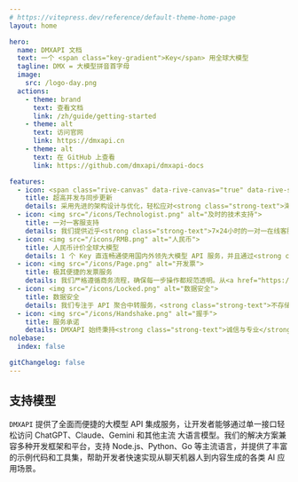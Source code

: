 ```yaml
---
# https://vitepress.dev/reference/default-theme-home-page
layout: home

hero:
  name: DMXAPI 文档
  text: 一个 <span class="key-gradient">Key</span> 用全球大模型
  tagline: DMX = 大模型拼音首字母
  image:
    src: /logo-day.png
  actions:
    - theme: brand
      text: 查看文档
      link: /zh/guide/getting-started
    - theme: alt
      text: 访问官网
      link: https://dmxapi.cn
    - theme: alt
      text: 在 GitHub 上查看
      link: https://github.com/dmxapi/dmxapi-docs

features:
  - icon: <span class="rive-canvas" data-rive-canvas="true" data-rive-src="/icons/rocket-emoji-animated.riv"></span>
    title: 超高并发与同步更新
    details: 采用先进的架构设计与优化，轻松应对<strong class="strong-text">海量并发请求</strong>，适用于各类高流量场景。我们<strong class="strong-text">即时同步全球最新AI大模型</strong>，确保您始终掌握最新技术。
  - icon: <img src="/icons/Technologist.png" alt="及时的技术支持">
    title: 一对一客服支持
    details: 我们提供近乎<strong class="strong-text">7×24小时的一对一在线客服技术支持</strong>，无论是技术问题还是个性化需求，客服团队随时待命，确保迅速响应。
  - icon: <img src="/icons/RMB.png" alt="人民币">
    title: 人民币计价全球大模型
    details: 1 个 Key 直连畅通使用国内外领先大模型 API 服务，并且通过<strong class="strong-text">直接与大模型原厂合作</strong>，我们采用<strong class="strong-text">集中采购</strong>的方式获取资源，确保为您提供<a href="https://www.dmxapi.cn/pricing" class="custom-link">极具竞争力的价格</a>。
  - icon: <img src="/icons/Page.png" alt="开发票">
    title: 极其便捷的发票服务
    details: 我们严格遵循商务流程，确保每一步操作都规范透明。从<a href="https://www.aiqbh.com/openai-api.html#contact" class="custom-link">合同签署</a>到<a href="https://www.dmxapi.cn/fapiao" class="custom-link">发票开具</a>，<strong class="strong-text">全程支持</strong>，保证每笔交易合法合规，为您提供<strong class="strong-text">最安心便捷的合作体验</strong>。
  - icon: <img src="/icons/Locked.png" alt="数据安全">
    title: 数据安全
    details: 我们专注于 API 聚合中转服务，<strong class="strong-text">不存储任何客户数据</strong>，绝对确保信息安全与隐私保护。选择我们，既可享受高效服务，又能获得数据安全保障。
  - icon: <img src="/icons/Handshake.png" alt="握手">
    title: 服务承诺
    details: DMXAPI 始终秉持<strong class="strong-text">诚信与专业</strong>的原则，我们确保向客户提供真实、可靠的模型服务，维护客户的信任与满意度，<a href="https://dmxapi.cn/chengnuo.html" class="custom-link">服务与价格承诺</a>。
nolebase:
  index: false

gitChangelog: false
---
```


<!-- <script setup>
import sidebarPackageJSON from '~/packages/vitepress-plugin-sidebar/package.json'
import biDirectionalLinksPackageJSON from '~/packages/markdown-it-bi-directional-links/package.json'
import elementTransform from '~/packages/markdown-it-element-transform/package.json'
import unlazyImg from '~/packages/markdown-it-unlazy-img/package.json'
import enhancedReadabilities from '~/packages/vitepress-plugin-enhanced-readabilities/package.json'
import index from '~/packages/vitepress-plugin-inline-link-preview/package.json'
import inlineLinkPreview from '~/packages/vitepress-plugin-inline-link-preview/package.json'
import highlightTargetedHeading from '~/packages/vitepress-plugin-highlight-targeted-heading/package.json'
import gitChangelog from '~/packages/vitepress-plugin-git-changelog/package.json'
import enhancedMark from '~/packages/vitepress-plugin-enhanced-mark/package.json'
import thumbnailHash from '~/packages/vitepress-plugin-thumbnail-hash/package.json'
</script> -->



<HomeContent>

## 支持模型

`DMXAPI` 提供了全面而便捷的大模型 API 集成服务，让开发者能够通过单一接口轻松访问 ChatGPT、Claude、Gemini 和其他主流 大语言模型。我们的解决方案兼容多种开发框架和平台，支持 Node.js、Python、Go 等主流语言，并提供了丰富的示例代码和工具集，帮助开发者快速实现从聊天机器人到内容生成的各类 AI 应用场景。


<TrustList />


</HomeContent>
